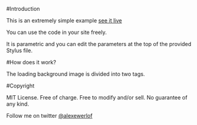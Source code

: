 #Introduction

This is an extremely simple example [see it live](http://rawgit.com/hanifbbz/openload/master/index.html)

You can use the code in your site freely.

It is parametric and you can edit the parameters at the top of the provided Stylus file.

#How does it work?

The loading background image is divided into two tags.

#Copyright

MIT License. Free of charge. Free to modify and/or sell.
No guarantee of any kind.

Follow me on twitter [@alexewerlof](https://www.twitter.com/alexewerlof)
